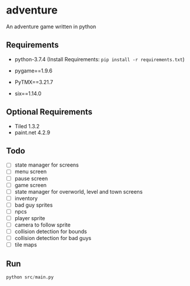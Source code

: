 # adventure
An adventure game written in python

## Requirements
* python-3.7.4
(Install Requirements: `pip install -r requirements.txt`)

* pygame==1.9.6
* PyTMX==3.21.7
* six==1.14.0

## Optional Requirements
* Tiled 1.3.2
* paint.net 4.2.9

## Todo
- [ ] state manager for screens
- [ ] menu screen
- [ ] pause screen
- [ ] game screen
- [ ] state manager for overworld, level and town screens
- [ ] inventory
- [ ] bad guy sprites
- [ ] npcs
- [ ] player sprite
- [ ] camera to follow sprite
- [ ] collision detection for bounds
- [ ] collision detection for bad guys
- [ ] tile maps

## Run
```python
python src/main.py
```